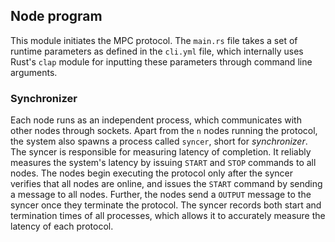 ## Node program
This module initiates the MPC protocol. The `main.rs` file takes a set of runtime parameters as defined in the `cli.yml` file, which internally uses Rust's `clap` module for inputting these parameters through command line arguments. 

### Synchronizer
Each node runs as an independent process, which communicates with other nodes through sockets. Apart from the `n` nodes running the protocol, the system also spawns a process called `syncer`, short for *synchronizer*. The syncer is responsible for measuring latency of completion. It reliably measures the system's latency by issuing `START` and `STOP` commands to all nodes. The nodes begin executing the protocol only after the syncer verifies that all nodes are online, and issues the `START` command by sending a message to all nodes. Further, the nodes send a `OUTPUT` message to the syncer once they terminate the protocol. The syncer records both start and termination times of all processes, which allows it to accurately measure the latency of each protocol.